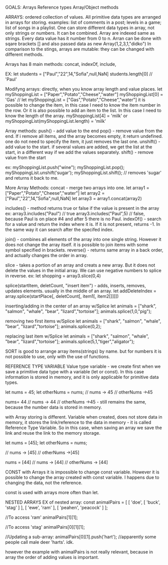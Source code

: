 GOALS:
Arrays 
Reference types
Array/Object methods


ARRAYS: ordered collection of values. All primitive data types are arranged in arrays for storing. 
examples: list of comments in a post; levels in a game; list of songs in a playlist. 
One can store different data types in array, not only strings or numbers. It can be combined.
Array are indexed same as strings. Every data value has it number from 0 to n.
Arran can be done with sqare brackets [] and also passed data as new Array(1,2,3,1,"didko") 
In comparison to the stings, arrays are mutable: they can be changed with different methods. 

Arrays has 8 main methods: concat, indexOf, include, 

EX:
let students = ["Paul","22",14,"Sofia",null,NaN]
students.length[0] // 'Paul'

Modifyng arrays: directly, when you know array length and value places. 
let myShoppingList = ["Paper","Potato","Cheese","water"]
myShoppingList[0] = 'Gas' // let myShoppingList = ["Gas","Potato","Cheese","water"]
it is possible to change the item, in this case I need to know the item number in the row. 
Or it is also possible to add an item to the list. In this case I need to know the length of the array. 
myShoppingList[4] = 'milk' or
myShoppingList(myShoppingList.length) = 'milk'

Array methods:
push() - add value to the end
pop() - remove value from the end. If i remove all items, and the array becomes empty, it return undefined. one do not need to specify the item, it just removes the last one. 
unshift() - add value to the start. if several values are added, we get the list at the start, in a different way if we add the values separately. 
shift() - remove value from the start

ex:
myShoppingList.push("wine");
myShoppingList.pop();
myShoppingList.unshift('sugar');
myShoppingList.shift(); // removes 'sugar' and returns it back to me.

More Array Methods:
concat - merge two arrays into one.
let array1 = ["Paper","Potato","Cheese","water"]
let array2 = ["Paul","22",14,"Sofia",null,NaN]
let array3 = array1.concat(array2)

includes() - method returns true or false if the value is present in the array
ex: array3.includes("Paul") // true
array3.includes("Paul",5) // false, because Paul is on place #4 and after 5 there is no Paul. 
indexOf() - search for a value and return the index where it is. If it is not present, returns -1. In the same way it can search after the specifed index. 

join() - combines all elements of the array into one single string. However it does not change the array itself. it is possible to join items with some symbol specified in brackets.
reverse() - returns same array in a back order, and actually changes the order in array. 

slice - takes a portion of an array and creats a new array. But it does not delete the values in the initial array. We can use negative numbers to splice in reverse. 
ex: let shopping = array3.slice(0,4) 

splice(startItem, deletCount, "insert item") - adds, inserts, removes, updates elements. usually in the middle of an array. 
let addDeleteIndex = array.splice(startPlace[, deletCount[, item1[, item2[]]]])

inserting/adding in the center of an array w/Splice
let animals = ["shark", "salmon", "whale", "bear", "lizard","tortoise"];
animals.splice(1,0,"pig");

removing two first items w/Splice
let animals = ["shark", "salmon", "whale", "bear", "lizard","tortoise"];
animals.splice(0,2);

replacing last item w/Splice
let animals = ["shark", "salmon", "whale", "bear", "lizard","tortoise"];
animals.splice(5,1,"tiger","aligator");

SORT
is good to arrange array items(strings) by name.
but for numbers it is not possible to use, only with the use of functions. 

REFERENCE TYPE VARIABLE 
Value type variable - we create first when we save a primitive data type with a variable (let or const). In this case information is stored in memory, and it is only applicable for primitive data types. 

let nums = 45;
let otherNums = nums; 
// nums -> 45
// otherNums ->45

nums= 44
// nums -> 44
// otherNums ->45 - still remains the same, because the number data is stored in memory.


with Array storing is different. Variable when created, does not store data in memory, it stores the link/reference to the data in memory - it is called Reference Type Variable. 
So in this case, when saving an array we save the link and reuse the link to the memory storage. 

let nums = [45];
let otherNums = nums;

// nums -> [45]
// otherNums ->[45]

nums = [44]
// nums -> [44]
// otherNums -> [44] 

CONST with Arrays
it is impossible to change const variable. However it is possible to change the array created with const variable. I happens due to changing the data, not the reference. 

const is used with arrays more often than let. 

NESTED ARRAYS
EX of nested array:
const animalPairs = [
	[ 'doe', [ 'buck', 'stag' ] ],
	[ 'ewe', 'ram' ],
	[ 'peahen', 'peacock' ]
];

//To access 'ram'
animalPairs[1][1];

//To access 'stag'
animalPairs[0][1][1];

//Updating a sub-array:
animalPairs[0][1].push('hart');
//apparently some people call male deer 'harts'.  idk.

however the example with animalPairs is not really relevant, because in array the order of adding values is important. 